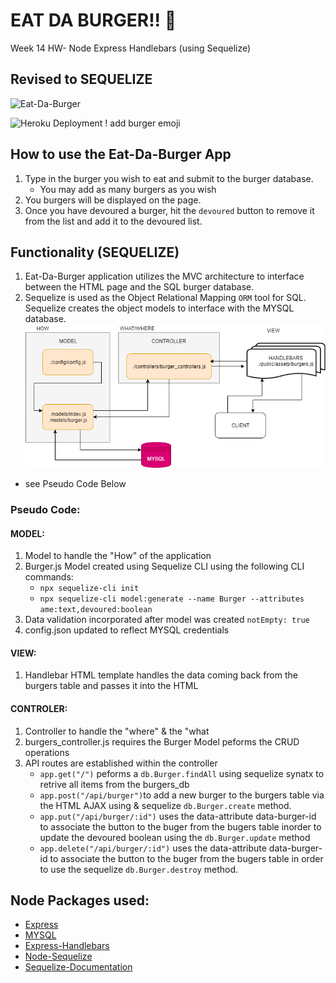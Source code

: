 # EAT DA BURGER!!  🍔 
Week 14  HW- Node Express Handlebars (using Sequelize)
## Revised to SEQUELIZE
![Eat-Da-Burger](https://giphy.com/gifs/SVrCHKBFmGUEWCMxzy/html5)

![Heroku Deployment](https://damp-wildwood-92591.herokuapp.com/)
 ! add burger emoji

## How to use the Eat-Da-Burger App
1. Type in the burger you wish to eat and submit to the burger database.
    * You may add as many burgers as you wish
2. You burgers will be displayed on the page.
3. Once you have devoured a burger, hit the `devoured` button to remove it from the list and add it to the devoured list. 

## Functionality (SEQUELIZE)
1. Eat-Da-Burger application utilizes the MVC architecture to interface between the HTML page and the SQL burger database. 
2. Sequelize is used as the Object Relational Mapping `ORM` tool for SQL. Sequelize creates the object models to interface with the MYSQL database. 
![MVC-Sequelize](public/assets/Eat-Da-Burger-Sequelize.png)
* see Pseudo Code Below

### Pseudo Code:
#### MODEL:
1. Model to handle the "How" of the application
2. Burger.js Model created using Sequelize CLI using the following CLI commands:
    * `npx sequelize-cli init`
    * `npx sequelize-cli model:generate --name Burger --attributes ame:text,devoured:boolean`   
3. Data validation incorporated after model was created `notEmpty: true`
4. config.json updated to reflect MYSQL credentials
 

#### VIEW: 
1. Handlebar HTML template handles the data coming back from the burgers table and passes it into the HTML  

#### CONTROLER:
1. Controller to handle the "where" & the "what 
2. burgers_controller.js requires the Burger Model peforms the CRUD operations
3. API routes are established within the controller
    * `app.get("/")` peforms a `db.Burger.findAll` using sequelize synatx to retrive all items from the burgers_db
    * `app.post("/api/burger")`to add a new burger to the burgers table via the HTML AJAX using & sequelize `db.Burger.create` method.
    * `app.put("/api/burger/:id")` uses the data-attribute data-burger-id to associate the button to the buger from the bugers table inorder to update the devoured boolean using the `db.Burger.update` method
    * `app.delete("/api/burger/:id")` uses the data-attribute data-burger-id to associate the button to the buger from the bugers table in order to use the sequelize `db.Burger.destroy` method.

## Node Packages used:
- [Express](https://www.npmjs.com/package/express)
- [MYSQL](https://www.npmjs.com/package/mysql)
- [Express-Handlebars](https://www.npmjs.com/package/express-handlebars)
- [Node-Sequelize](https://www.npmjs.com/package/sequelize)
- [Sequelize-Documentation  ](http://docs.sequelizejs.com/)


